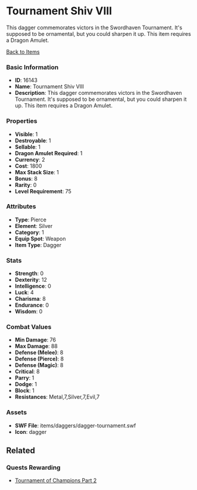 # Tournament Shiv VIII

This dagger commemorates victors in the Swordhaven Tournament. It's supposed to be ornamental, but you could sharpen it up. This item requires a Dragon Amulet.

[Back to Items](../items.md)

### Basic Information

- **ID**: 16143
- **Name**: Tournament Shiv VIII
- **Description**: This dagger commemorates victors in the Swordhaven Tournament. It&#039;s supposed to be ornamental, but you could sharpen it up. This item requires a Dragon Amulet.

### Properties

- **Visible**: 1
- **Destroyable**: 1
- **Sellable**: 1
- **Dragon Amulet Required**: 1
- **Currency**: 2
- **Cost**: 1800
- **Max Stack Size**: 1
- **Bonus**: 8
- **Rarity**: 0
- **Level Requirement**: 75

### Attributes

- **Type**: Pierce
- **Element**: Silver
- **Category**: 1
- **Equip Spot**: Weapon
- **Item Type**: Dagger

### Stats

- **Strength**: 0
- **Dexterity**: 12
- **Intelligence**: 0
- **Luck**: 4
- **Charisma**: 8
- **Endurance**: 0
- **Wisdom**: 0

### Combat Values

- **Min Damage**: 76
- **Max Damage**: 88
- **Defense (Melee)**: 8
- **Defense (Pierce)**: 8
- **Defense (Magic)**: 8
- **Critical**: 8
- **Parry**: 1
- **Dodge**: 1
- **Block**: 1
- **Resistances**: Metal,7,Silver,7,Evil,7

### Assets

- **SWF File**: items/daggers/dagger-tournament.swf
- **Icon**: dagger

## Related

### Quests Rewarding

- [Tournament of Champions Part 2](../quests/1376-tournament-of-champions-part-2.md)

